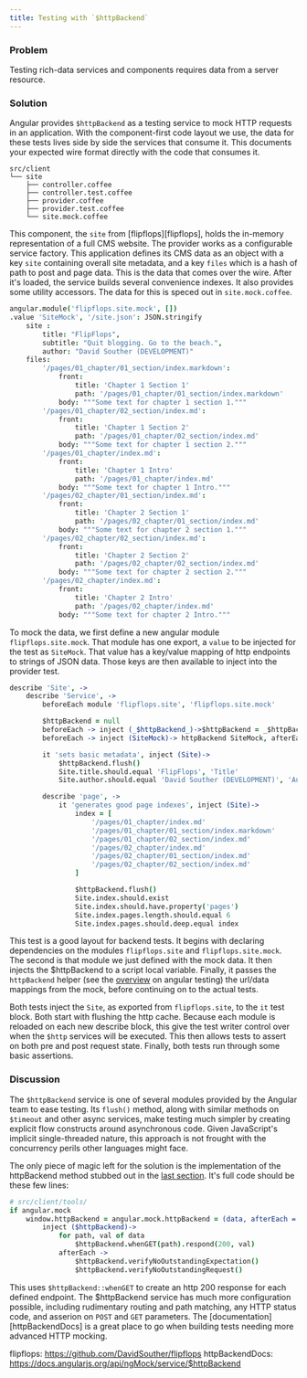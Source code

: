 ```yaml
---
title: Testing with `$httpBackend`
---
```


### Problem

Testing rich-data services and components requires data from a server resource.

### Solution

Angular provides `$httpBackend` as a testing service to mock HTTP requests in an application. With the component-first code layout we use, the data for these tests lives side by side the services that consume it. This documents your expected wire format directly with the code that consumes it.

```tree
src/client
└── site
    ├── controller.coffee
    ├── controller.test.coffee
    ├── provider.coffee
    ├── provider.test.coffee
    └── site.mock.coffee
```

This component, the `site` from [flipflops][flipflops], holds the in-memory representation of a full CMS website. The provider works as a configurable service factory. This application defines its CMS data as an object with a key `site` containing overall site metadata, and a key `files` which is a hash of path to post and page data. This is the data that comes over the wire. After it's loaded, the service builds several convenience indexes. It also provides some utility accessors. The data for this is speced out in `site.mock.coffee`.

```coffeescript
angular.module('flipflops.site.mock', [])
.value 'SiteMock', '/site.json': JSON.stringify
    site :
        title: "FlipFlops",
        subtitle: "Quit blogging. Go to the beach.",
        author: "David Souther (DEVELOPMENT)"
    files:
        '/pages/01_chapter/01_section/index.markdown':
            front:
                title: 'Chapter 1 Section 1'
                path: '/pages/01_chapter/01_section/index.markdown'
            body: """Some text for chapter 1 section 1."""
        '/pages/01_chapter/02_section/index.md':
            front:
                title: 'Chapter 1 Section 2'
                path: '/pages/01_chapter/02_section/index.md'
            body: """Some text for chapter 1 section 2."""
        '/pages/01_chapter/index.md':
            front:
                title: 'Chapter 1 Intro'
                path: '/pages/01_chapter/index.md'
            body: """Some text for chapter 1 Intro."""
        '/pages/02_chapter/01_section/index.md':
            front:
                title: 'Chapter 2 Section 1'
                path: '/pages/02_chapter/01_section/index.md'
            body: """Some text for chapter 2 section 1."""
        '/pages/02_chapter/02_section/index.md':
            front:
                title: 'Chapter 2 Section 2'
                path: '/pages/02_chapter/02_section/index.md'
            body: """Some text for chapter 2 section 2."""
        '/pages/02_chapter/index.md':
            front:
                title: 'Chapter 2 Intro'
                path: '/pages/02_chapter/index.md'
            body: """Some text for chapter 2 Intro."""
```

To mock the data, we first define a new angular module `flipflops.site.mock`. That module has one export, a `value` to be injected for the test as `SiteMock`. That value has a key/value mapping of http endpoints to strings of JSON data. Those keys are then available to inject into the provider test.

```coffeescript
describe 'Site', ->
    describe 'Service', ->
        beforeEach module 'flipflops.site', 'flipflops.site.mock'

        $httpBackend = null
        beforeEach -> inject (_$httpBackend_)->$httpBackend = _$httpBackend_
        beforeEach -> inject (SiteMock)-> httpBackend SiteMock, afterEach

        it 'sets basic metadata', inject (Site)->
            $httpBackend.flush()
            Site.title.should.equal 'FlipFlops', 'Title'
            Site.author.should.equal 'David Souther (DEVELOPMENT)', 'Author'

        describe 'page', ->
            it 'generates good page indexes', inject (Site)->
                index = [
                    '/pages/01_chapter/index.md'
                    '/pages/01_chapter/01_section/index.markdown'
                    '/pages/01_chapter/02_section/index.md'
                    '/pages/02_chapter/index.md'
                    '/pages/02_chapter/01_section/index.md'
                    '/pages/02_chapter/02_section/index.md'
                ]

                $httpBackend.flush()
                Site.index.should.exist
                Site.index.should.have.property('pages')
                Site.index.pages.length.should.equal 6
                Site.index.pages.should.deep.equal index
```

This test is a good layout for backend tests. It begins with declaring dependencies on the modules `flipflops.site` and `flipflops.site.mock`. The second is that module we just defined with the mock data. It then injects the $httpBackend to a script local variable. Finally, it passes the `httpBackend` helper (see the [overview](/02_testing/02_angular) on angular testing) the url/data mappings from the mock, before continuing on to the actual tests.

Both tests inject the `Site`, as exported from `flipflops.site`, to the `it` test block. Both start with flushing the http cache. Because each module is reloaded on each new describe block, this give the test writer control over when the `$http` services will be executed. This then allows tests to assert on both pre and post request state. Finally, both tests run through some basic assertions.

### Discussion

The `$httpBackend` service is one of several modules provided by the Angular team to ease testing. Its `flush()` method, along with similar methods on `$timeout` and other async services, make testing much simpler by creating explicit flow constructs around asynchronous code. Given JavaScript's implicit single-threaded nature, this approach is not frought with the concurrency perils other languages might face.

The only piece of magic left for the solution is the implementation of the httpBackend method stubbed out in the [last section](../). It's full code should be these few lines:

```coffeescript
# src/client/tools/
if angular.mock
    window.httpBackend = angular.mock.httpBackend = (data, afterEach = ->)->
        inject ($httpBackend)->
            for path, val of data
                $httpBackend.whenGET(path).respond(200, val)
            afterEach ->
                $httpBackend.verifyNoOutstandingExpectation()
                $httpBackend.verifyNoOutstandingRequest()

```

This uses `$httpBackend::whenGET` to create an http 200 response for each defined endpoint. The $httpBackend service has much more configuration possible, including rudimentary routing and path matching, any HTTP status code, and asserion on `POST` and `GET` parameters. The [documentation][httpBackendDocs] is a great place to go when building tests needing more advanced HTTP mocking.

flipflops: https://github.com/DavidSouther/flipflops
httpBackendDocs: https://docs.angularjs.org/api/ngMock/service/$httpBackend
